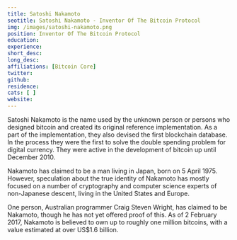 ```yaml
---
title: Satoshi Nakamoto
seotitle: Satoshi Nakamoto - Inventor Of The Bitcoin Protocol
img: /images/satoshi-nakamoto.png
position: Inventor Of The Bitcoin Protocol
education:
experience:
short_desc:
long_desc:
affiliations: [Bitcoin Core]
twitter: 
github: 
residence:
cats: [ ]
website: 
---
```


<p>Satoshi Nakamoto is the name used by the unknown person or persons who designed bitcoin and created its original reference implementation. As a part of the implementation, they also devised the first blockchain database. In the process they were the first to solve the double spending problem for digital currency. They were active in the development of bitcoin up until December 2010.</p>

<p>Nakamoto has claimed to be a man living in Japan, born on 5 April 1975. However, speculation about the true identity of Nakamoto has mostly focused on a number of cryptography and computer science experts of non-Japanese descent, living in the United States and Europe.</p>

<p>One person, Australian programmer Craig Steven Wright, has claimed to be Nakamoto, though he has not yet offered proof of this. As of 2 February 2017, Nakamoto is believed to own up to roughly one million bitcoins, with a value estimated at over US$1.6 billion.</p>
